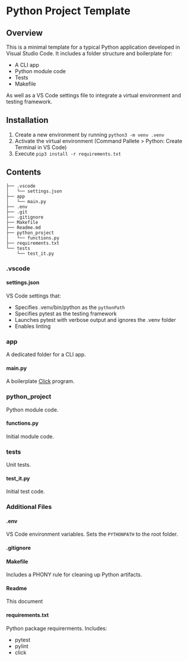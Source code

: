 # Python Project Template

## Overview

This is a minimal template for a typical Python application developed in Visual Studio Code. It includes a folder structure and boilerplate for:

* A CLI app
* Python module code
* Tests
* Makefile

As well as a VS Code settings file to integrate a virtual environment and testing framework.

## Installation

1. Create a new environment by running `python3 -m venv .venv`
2. Activate the virtual environment (Command Pallete > Python: Create Terminal in VS Code)
3. Execute `pip3 install -r requirements.txt`

## Contents

```
├── .vscode
│   └── settings.json
├── app
│   └── main.py
├── .env
├── .git
├── .gitignore
├── Makefile
├── Readme.md
├── python_project
│   └── functions.py
├── requirements.txt
└── tests
    └── test_it.py
```

### .vscode

#### settings.json

VS Code settings that:

* Specifies .venv/bin/python as the `pythonPath` 
* Specifies pytest as the testing framework
* Launches pytest with verbose output and ignores the .venv folder
* Enables linting

### app

A dedicated folder for a CLI app.

#### main.py

A boilerplate [Click](https://click.palletsprojects.com/en/7.x/) program.

### python_project

Python module code.

#### functions.py

Initial module code.

### tests

Unit tests.

#### test_it.py

Initial test code.

### Additional Files

#### .env

VS Code environment variables. Sets the `PYTHONPATH` to the root folder.

#### .gitignore

#### Makefile

Includes a PHONY rule for cleaning up Python artifacts.

#### Readme

This document

#### requirements.txt

Python package requirerments. Includes:

* pytest
* pylint
* click
